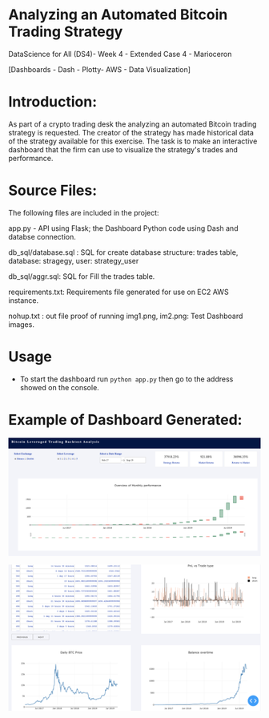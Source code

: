 # Analyzing an Automated Bitcoin Trading Strategy 

DataScience for All (DS4)- Week 4 - Extended Case 4 - Marioceron

[Dashboards - Dash - Plotty- AWS - Data Visualization]

# Introduction:

As part of a crypto trading desk the analyzing an automated Bitcoin trading strategy is requested. 
The creator of the strategy has made historical data of the strategy available for this exercise. 
The task is to make an interactive dashboard that the firm can use to visualize the strategy's trades and performance.


# Source Files:

The following files are included in the project:

app.py - API using Flask; the Dashboard Python code using Dash and databse connection.

db_sql/database.sql : SQL for create database structure: trades table, database: stragegy, user: strategy_user

db_sql/aggr.sql:  SQL for Fill the trades table.

requirements.txt: Requirements file generated for use on EC2 AWS instance.

nohup.txt : out file proof of running
img1.png, im2.png: Test Dashboard images.

# Usage
* To start the dashboard run `python app.py` 
then go to the address showed on the console.

# Example of Dashboard Generated:

![Dashboard Image 2](img2.png)

![Dashboard Image 1](img1.png)
